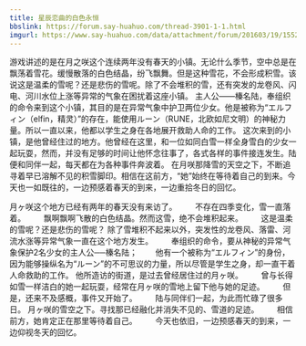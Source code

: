 ```yaml
---
title: 星辰恋曲的白色永恒
bbslink: https://forum.say-huahuo.com/thread-3901-1-1.html
imgurl: https://www.say-huahuo.com/data/attachment/forum/201603/19/155207uea02ejepd64e4ej.jpg
---
```


游戏讲述的是在月之咲这个连续两年没有春天的小镇。无论什么季节，空中总是在飘荡着雪花。缓慢散落的白色结晶，纷飞飘舞。但是这种雪花，不会形成积雪。该说这是温柔的雪呢？还是悲伤的雪呢。除了不会堆积的雪，还有突发的龙卷风、闪电、河川水位上涨等异常的气象在困扰着这座小镇。
主人公——榛名陆，奉组织的命令来到这个小镇，其目的是在异常气象中护卫两位少女。他是被称为“エルフィン（elfin，精灵）”的存在，能使用ルーン（RUNE，北欧如尼文明）的神秘力量。所以一直以来，他都以学生之身在各地展开救助人命的工作。
这次来到的小镇，是他曾经住过的地方。他曾经在这里，和一位如同白雪一样全身雪白的少女一起玩耍，然而，并没有足够的时间让他怀念往事了，各式各样的事件接连发生。陆便和同伴一起，每天都在为各种事件奔波着。
在月咲那降雪的天空之下，不断追寻着早已溶解不见的积雪脚印。相信在这前方，“她”始终在等待着自己的到来。今天也一如既往的，一边预感着春天的到来，一边重拾冬日的回忆。

月ヶ咲这个地方已经有两年的春天没有来访了。
　　不存在四季变化，雪一直落着。
　　飘啊飘啊飞散的白色结晶。然而这雪，绝不会堆积起来。
　　这是温柔的雪呢？还是悲伤的雪呢？
除了雪堆积不起来以外，突发性的龙卷风、落雷、河流水涨等异常气象一直在这个地方发生。
　　奉组织的命令，要从神秘的异常气象保护2名少女的主人公──榛名陆；
　　他有一个被称为“エルフィン”的身份，因为能够操纵名为“ルーン”的不可思议的力量，所以尽管是学生之身，却一直干着人命救助的工作。
他所造访的街道，是过去曾经居住过的月ヶ咲。
　　曾与长得如雪一样洁白的她一起玩耍，经常在月ヶ咲的雪地上留下他与她的足迹。
　　但是，还来不及感概，事件又开始了。
　　陆与同伴们一起，为此而忙碌了很多日。
月ヶ咲的雪空之下。寻找那已经融化并消失不见的、雪道的足迹。
　　相信前方，她肯定正在那里等待着自己。
　　今天也依旧，一边预感春天的到来，一边仰视冬天的回忆。<!--more-->

